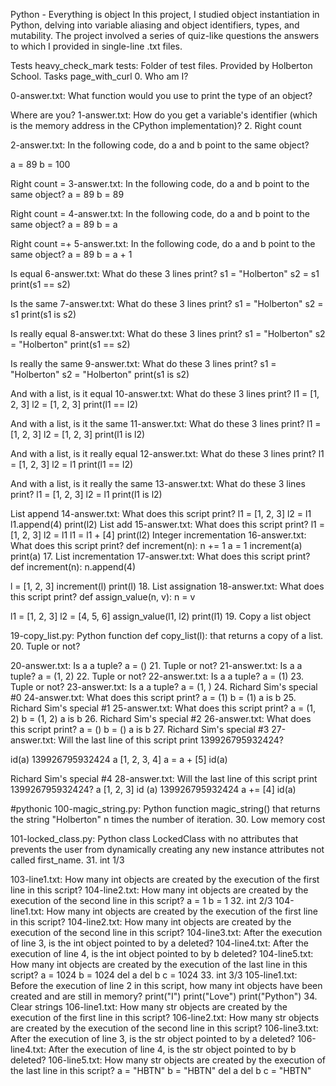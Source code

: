 Python - Everything is object In this project, I studied object instantiation in Python, delving into variable aliasing and object identifiers, types, and mutability. The project involved a series of quiz-like questions the answers to which I provided in single-line .txt files.

Tests heavy_check_mark tests: Folder of test files. Provided by Holberton School. Tasks page_with_curl 0. Who am I?

0-answer.txt: What function would you use to print the type of an object?

Where are you?
1-answer.txt: How do you get a variable's identifier (which is the memory address in the CPython implementation)? 2. Right count

2-answer.txt: In the following code, do a and b point to the same object?

a = 89 b = 100

Right count = 3-answer.txt: In the following code, do a and b point to the same object?
a = 89 b = 89

Right count = 4-answer.txt: In the following code, do a and b point to the same object?
a = 89 b = a

Right count =+ 5-answer.txt: In the following code, do a and b point to the same object?
a = 89 b = a + 1

Is equal 6-answer.txt: What do these 3 lines print?
s1 = "Holberton" s2 = s1 print(s1 == s2)

Is the same 7-answer.txt: What do these 3 lines print?
s1 = "Holberton" s2 = s1 print(s1 is s2)

Is really equal 8-answer.txt: What do these 3 lines print?
s1 = "Holberton" s2 = "Holberton" print(s1 == s2)

Is really the same 9-answer.txt: What do these 3 lines print?
s1 = "Holberton" s2 = "Holberton" print(s1 is s2)

And with a list, is it equal 10-answer.txt: What do these 3 lines print?
l1 = [1, 2, 3] l2 = [1, 2, 3] print(l1 == l2)

And with a list, is it the same 11-answer.txt: What do these 3 lines print?
l1 = [1, 2, 3] l2 = [1, 2, 3] print(l1 is l2)

And with a list, is it really equal 12-answer.txt: What do these 3 lines print?
l1 = [1, 2, 3] l2 = l1 print(l1 == l2)

And with a list, is it really the same 13-answer.txt: What do these 3 lines print?
l1 = [1, 2, 3] l2 = l1 print(l1 is l2)

List append 14-answer.txt: What does this script print? l1 = [1, 2, 3] l2 = l1 l1.append(4) print(l2)
List add 15-answer.txt: What does this script print? l1 = [1, 2, 3] l2 = l1 l1 = l1 + [4] print(l2)
Integer incrementation 16-answer.txt: What does this script print? def increment(n): n += 1
a = 1 increment(a) print(a) 17. List incrementation 17-answer.txt: What does this script print? def increment(n): n.append(4)

l = [1, 2, 3] increment(l) print(l) 18. List assignation 18-answer.txt: What does this script print? def assign_value(n, v): n = v

l1 = [1, 2, 3] l2 = [4, 5, 6] assign_value(l1, l2) print(l1) 19. Copy a list object

19-copy_list.py: Python function def copy_list(l): that returns a copy of a list. 20. Tuple or not?

20-answer.txt: Is a a tuple? a = () 21. Tuple or not? 21-answer.txt: Is a a tuple? a = (1, 2) 22. Tuple or not? 22-answer.txt: Is a a tuple? a = (1) 23. Tuple or not? 23-answer.txt: Is a a tuple? a = (1, ) 24. Richard Sim's special #0 24-answer.txt: What does this script print? a = (1) b = (1) a is b 25. Richard Sim's special #1 25-answer.txt: What does this script print? a = (1, 2) b = (1, 2) a is b 26. Richard Sim's special #2 26-answer.txt: What does this script print? a = () b = () a is b 27. Richard Sim's special #3 27-answer.txt: Will the last line of this script print 139926795932424?

id(a) 139926795932424 a [1, 2, 3, 4] a = a + [5] id(a)

Richard Sim's special #4 28-answer.txt: Will the last line of this script print 139926795932424?
a [1, 2, 3] id (a) 139926795932424 a += [4] id(a)

#pythonic
100-magic_string.py: Python function magic_string() that returns the string "Holberton" n times the number of iteration. 30. Low memory cost

101-locked_class.py: Python class LockedClass with no attributes that prevents the user from dynamically creating any new instance attributes not called first_name. 31. int 1/3

103-line1.txt: How many int objects are created by the execution of the first line in this script? 104-line2.txt: How many int objects are created by the execution of the second line in this script? a = 1 b = 1 32. int 2/3 104-line1.txt: How many int objects are created by the execution of the first line in this script? 104-line2.txt: How many int objects are created by the execution of the second line in this script? 104-line3.txt: After the execution of line 3, is the int object pointed to by a deleted? 104-line4.txt: After the execution of line 4, is the int object pointed to by b deleted? 104-line5.txt: How many int objects are created by the execution of the last line in this script? a = 1024 b = 1024 del a del b c = 1024 33. int 3/3 105-line1.txt: Before the execution of line 2 in this script, how many int objects have been created and are still in memory? print("I") print("Love") print("Python") 34. Clear strings 106-line1.txt: How many str objects are created by the execution of the first line in this script? 106-line2.txt: How many str objects are created by the execution of the second line in this script? 106-line3.txt: After the execution of line 3, is the str object pointed to by a deleted? 106-line4.txt: After the execution of line 4, is the str object pointed to by b deleted? 106-line5.txt: How many str objects are created by the execution of the last line in this script? a = "HBTN" b = "HBTN" del a del b c = "HBTN"
